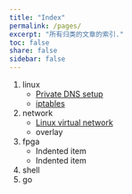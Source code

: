 ```yaml
---
title: "Index"
permalink: /pages/
excerpt: "所有归类的文章的索引."
toc: false
share: false
sidebar: false
---
```



1. linux
    - [Private DNS setup](/pages/linux/private-dns-setup)
    - [iptables](/pages/linux/iptables/)
2. network
    - [Linux virtual network](/pages/network/virt-network)
    - overlay
3. fpga
    - Indented item
    - Indented item
4. shell
5. go


